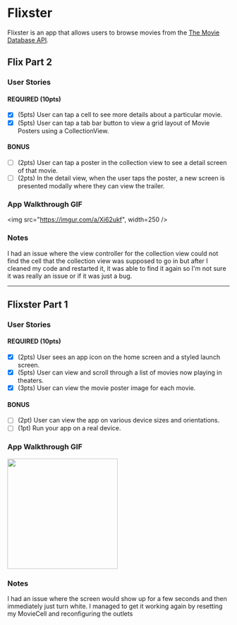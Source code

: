 # Flixster

Flixster is an app that allows users to browse movies from the [The Movie Database API](http://docs.themoviedb.apiary.io/#).


## Flix Part 2

### User Stories

#### REQUIRED (10pts)
- [X] (5pts) User can tap a cell to see more details about a particular movie.
- [X] (5pts) User can tap a tab bar button to view a grid layout of Movie Posters using a CollectionView.

#### BONUS
- [ ] (2pts) User can tap a poster in the collection view to see a detail screen of that movie.
- [ ] (2pts) In the detail view, when the user taps the poster, a new screen is presented modally where they can view the trailer.

### App Walkthrough GIF


<img src="https://imgur.com/a/Xi62ukf", width=250 />


### Notes
I had an issue where the view controller for the collection view could not find the cell that the collection view was supposed to go in but after I cleaned my code and restarted it, it was able to find it again so I'm not sure it was really an issue or if it was just a bug.

---

## Flixster Part 1

### User Stories

#### REQUIRED (10pts)
- [X] (2pts) User sees an app icon on the home screen and a styled launch screen.
- [X] (5pts) User can view and scroll through a list of movies now playing in theaters.
- [X] (3pts) User can view the movie poster image for each movie.

#### BONUS
- [ ] (2pt) User can view the app on various device sizes and orientations.
- [ ] (1pt) Run your app on a real device.

### App Walkthrough GIF

<img src="https://user-images.githubusercontent.com/87451905/133342748-5b019540-69d0-4b7b-9285-f45d50377f8c.gif" width=250><br>

### Notes

I had an issue where the screen would show up for a few seconds and then immediately just turn white. I managed to get it working again by resetting my MovieCell and reconfiguring the outlets
